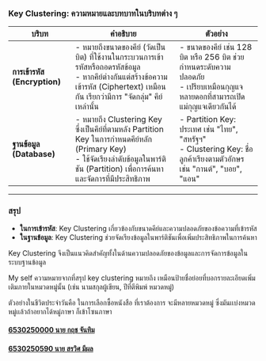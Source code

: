 ### **Key Clustering: ความหมายและบทบาทในบริบทต่าง ๆ**

| **บริบท**           | **คำอธิบาย**                                                                                                                                              | **ตัวอย่าง**                                                                                                                                          |
|----------------------|----------------------------------------------------------------------------------------------------------------------------------------------------------|-------------------------------------------------------------------------------------------------------------------------------------------------------|
| **การเข้ารหัส (Encryption)** | - หมายถึงขนาดของคีย์ (วัดเป็นบิต) ที่ใช้งานในกระบวนการเข้ารหัสหรือถอดรหัสข้อมูล<br>- หากคีย์ต่างกันแต่สร้างข้อความเข้ารหัส (Ciphertext) เหมือนกัน เรียกว่ามีการ "จัดกลุ่ม" คีย์เหล่านั้น | - ขนาดของคีย์ เช่น 128 บิต หรือ 256 บิต ช่วยกำหนดระดับความปลอดภัย<br>- เปรียบเหมือนกุญแจหลายดอกที่สามารถเปิดแม่กุญแจเดียวกันได้                                           |
| **ฐานข้อมูล (Database)**      | - หมายถึง Clustering Key ซึ่งเป็นคีย์ที่ตามหลัง Partition Key ในการกำหนดคีย์หลัก (Primary Key)<br>- ใช้จัดเรียงลำดับข้อมูลในพาร์ติชัน (Partition) เพื่อการค้นหาและจัดการที่มีประสิทธิภาพ | - Partition Key: ประเทศ เช่น "ไทย", "สหรัฐฯ"<br>- Clustering Key: ชื่อลูกค้าเรียงตามตัวอักษร เช่น "กานต์", "บอย", "แอน"                                                             |

---

### **สรุป**  
- **ในการเข้ารหัส**: Key Clustering เกี่ยวข้องกับขนาดคีย์และความปลอดภัยของข้อความที่เข้ารหัส  
- **ในฐานข้อมูล**: Key Clustering ช่วยจัดเรียงข้อมูลในพาร์ติชันเพื่อเพิ่มประสิทธิภาพในการค้นหา  

Key Clustering จึงเป็นแนวคิดสำคัญทั้งในด้านความปลอดภัยของข้อมูลและการจัดการข้อมูลในระบบฐานข้อมูล












My self ความหมายจากที่สรุป key clustering หมายถึง  เหมือนป้ายชื่อย่อยที่บอกรายละเอียดเพิ่มเติมภายในหมวดหมู่นั้น (เช่น นามสกุลผู้เขียน, ปีที่ตีพิมพ์ หมวดหมู่)

ตัวอย่างในชีวิตประจำวันคือ ในการเลือกซื้อหนังสือ ที่เราต้องการ จะมีหลายหมวดหมู่ ซึ่งมันเเบ่งหมวดหมู่เเล้วถ้าอยากได้หมู่ภาษา ก็เข้าโซนภาษา








#### [6530250000 นาย กฤช จันทิม](https://6530250000.github.io/)

#### [6530250590 นาย สรวิศ มีผล](https://sorravitmp.github.io/)

